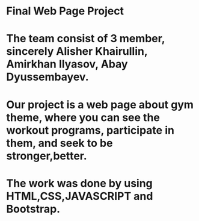 # Final Web Page Project

# The team consist of 3 member, sincerely Alisher Khairullin, Amirkhan Ilyasov, Abay Dyussembayev.
# Our project is a web page about gym theme, where you can see the workout programs, participate in them, and seek to be stronger,better.
# The work was done by using HTML,CSS,JAVASCRIPT and Bootstrap.
